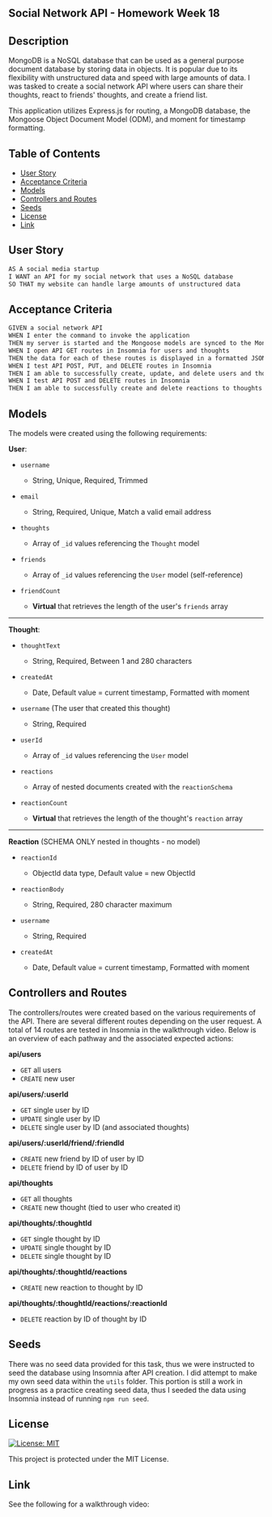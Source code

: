 ## Social Network API - Homework Week 18

## Description

MongoDB is a NoSQL database that can be used as a general purpose document database by storing data in objects. It is popular due to its flexibility with unstructured data and speed with large amounts of data. I was tasked to create a social network API where users can share their thoughts, react to friends' thoughts, and create a friend list.

This application utilizes Express.js for routing, a MongoDB database, the Mongoose Object Document Model (ODM), and moment for timestamp formatting.

## Table of Contents

- [User Story](#user-story)
- [Acceptance Criteria](#acceptance-criteria)
- [Models](#models)
- [Controllers and Routes](#controllers-and-routes)
- [Seeds](#seeds)
- [License](#license)
- [Link](#link)

## User Story

```md
AS A social media startup
I WANT an API for my social network that uses a NoSQL database
SO THAT my website can handle large amounts of unstructured data
```

## Acceptance Criteria

```md
GIVEN a social network API
WHEN I enter the command to invoke the application
THEN my server is started and the Mongoose models are synced to the MongoDB database
WHEN I open API GET routes in Insomnia for users and thoughts
THEN the data for each of these routes is displayed in a formatted JSON
WHEN I test API POST, PUT, and DELETE routes in Insomnia
THEN I am able to successfully create, update, and delete users and thoughts in my database
WHEN I test API POST and DELETE routes in Insomnia
THEN I am able to successfully create and delete reactions to thoughts and add and remove friends to a user’s friend list
```

## Models

The models were created using the following requirements:

**User**:

- `username`

  - String, Unique, Required, Trimmed

- `email`

  - String, Required, Unique, Match a valid email address

- `thoughts`

  - Array of `_id` values referencing the `Thought` model

- `friends`

  - Array of `_id` values referencing the `User` model (self-reference)

- `friendCount`
  - **Virtual** that retrieves the length of the user's `friends` array

---

**Thought**:

- `thoughtText`

  - String, Required, Between 1 and 280 characters

- `createdAt`

  - Date, Default value = current timestamp, Formatted with moment

- `username` (The user that created this thought)

  - String, Required

- `userId`

  - Array of `_id` values referencing the `User` model

- `reactions`

  - Array of nested documents created with the `reactionSchema`

- `reactionCount`
  - **Virtual** that retrieves the length of the thought's `reaction` array

---

**Reaction** (SCHEMA ONLY nested in thoughts - no model)

- `reactionId`

  - ObjectId data type, Default value = new ObjectId

- `reactionBody`

  - String, Required, 280 character maximum

- `username`

  - String, Required

- `createdAt`
  - Date, Default value = current timestamp, Formatted with moment

## Controllers and Routes

The controllers/routes were created based on the various requirements of the API. There are several different routes depending on the user request. A total of 14 routes are tested in Insomnia in the walkthrough video. Below is an overview of each pathway and the associated expected actions:

**api/users**

- `GET` all users
- `CREATE` new user

**api/users/:userId**

- `GET` single user by ID
- `UPDATE` single user by ID
- `DELETE` single user by ID (and associated thoughts)

**api/users/:userId/friend/:friendId**

- `CREATE` new friend by ID of user by ID
- `DELETE` friend by ID of user by ID

**api/thoughts**

- `GET` all thoughts
- `CREATE` new thought (tied to user who created it)

**api/thoughts/:thoughtId**

- `GET` single thought by ID
- `UPDATE` single thought by ID
- `DELETE` single thought by ID

**api/thoughts/:thoughtId/reactions**

- `CREATE` new reaction to thought by ID

**api/thoughts/:thoughtId/reactions/:reactionId**

- `DELETE` reaction by ID of thought by ID

## Seeds

There was no seed data provided for this task, thus we were instructed to seed the database using Insomnia after API creation. I did attempt to make my own seed data within the `utils` folder. This portion is still a work in progress as a practice creating seed data, thus I seeded the data using Insomnia instead of running `npm run seed`.

## License

[![License: MIT](https://img.shields.io/badge/License-MIT-yellow.svg)](https://opensource.org/licenses/MIT)

This project is protected under the MIT License.

## Link

See the following for a walkthrough video:
